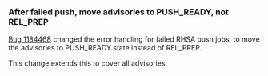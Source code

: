### After failed push, move advisories to PUSH_READY, not REL_PREP

[Bug 1184468](https://bugzilla.redhat.com/1184468) changed the error handling
for failed RHSA push jobs, to move the advisories to PUSH_READY state instead
of REL_PREP.

This change extends this to cover all advisories.
